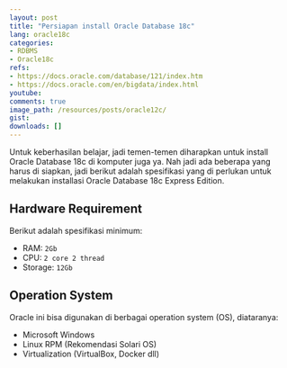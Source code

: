 ```yaml
---
layout: post
title: "Persiapan install Oracle Database 18c"
lang: oracle18c
categories:
- RDBMS
- Oracle18c
refs: 
- https://docs.oracle.com/database/121/index.htm
- https://docs.oracle.com/en/bigdata/index.html
youtube: 
comments: true
image_path: /resources/posts/oracle12c/
gist: 
downloads: []
---
```


Untuk keberhasilan belajar, jadi temen-temen diharapkan untuk install Oracle Database 18c di komputer juga ya. Nah jadi ada beberapa yang harus di siapkan, jadi berikut adalah spesifikasi yang di perlukan untuk melakukan installasi Oracle Database 18c Express Edition.

## Hardware Requirement

Berikut adalah spesifikasi minimum:

- RAM: `2Gb`
- CPU: `2 core 2 thread`
- Storage: `12Gb`

## Operation System

Oracle ini bisa digunakan di berbagai operation system (OS), diataranya:

- Microsoft Windows 
- Linux RPM (Rekomendasi Solari OS)
- Virtualization (VirtualBox, Docker dll)